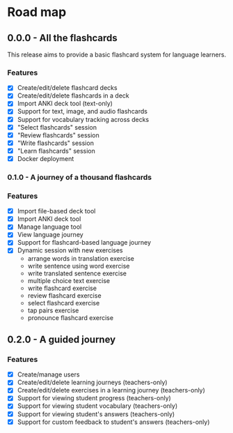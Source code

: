 # Road map 

## 0.0.0 - All the flashcards 
This release aims to provide a basic flashcard system for language learners.

### Features
- [x] Create/edit/delete flashcard decks 
- [x] Create/edit/delete flashcards in a deck
- [x] Import ANKI deck tool (text-only)
- [x] Support for text, image, and audio flashcards
- [x] Support for vocabulary tracking across decks 
- [x] "Select flashcards" session 
- [x] "Review flashcards" session
- [x] "Write flashcards" session
- [x] "Learn flashcards" session
- [x] Docker deployment

### 0.1.0 - A journey of a thousand flashcards 

### Features
- [x] Import file-based deck tool 
- [x] Import ANKI deck tool
- [x] Manage language tool 
- [x] View language journey
- [x] Support for flashcard-based language journey 
- [x] Dynamic session with new exercises
    - arrange words in translation exercise
    - write sentence using word exercise
    - write translated sentence exercise
    - multiple choice text exercise
    - write flashcard exercise
    - review flashcard exercise
    - select flashcard exercise
    - tap pairs exercise
    - pronounce flashcard exercise

## 0.2.0 - A guided journey

### Features
- [X] Create/manage users 
- [x] Create/edit/delete learning journeys (teachers-only)
- [x] Create/edit/delete exercises in a learning journey (teachers-only)
- [x] Support for viewing student progress (teachers-only)
- [x] Support for viewing student vocabulary (teachers-only)
- [x] Support for viewing student's answers (teachers-only)
- [x] Support for custom feedback to student's answers (teachers-only)